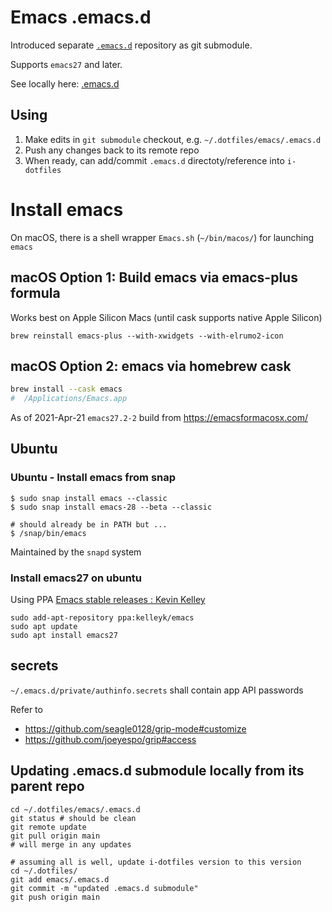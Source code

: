 Emacs .emacs.d
==============

Introduced separate [`.emacs.d`](https://github.com/idcrook/.emacs.d) repository as git submodule.

Supports `emacs27` and later.

See locally here: [.emacs.d](.emacs.d/#readme)

Using
-----

1.	Make edits in `git submodule` checkout, e.g. `~/.dotfiles/emacs/.emacs.d`
2.	Push any changes back to its remote repo
3.	When ready, can add/commit `.emacs.d` directoty/reference into `i-dotfiles`

Install emacs
=============

On macOS, there is a shell wrapper `Emacs.sh` (`~/bin/macos/`) for launching `emacs`

macOS Option 1: Build emacs via emacs-plus formula
--------------------------------------------------

Works best on Apple Silicon Macs (until cask supports native Apple Silicon)

```shell
brew reinstall emacs-plus --with-xwidgets --with-elrumo2-icon
```

macOS Option 2: emacs via homebrew cask
---------------------------------------

```bash
brew install --cask emacs
#  /Applications/Emacs.app
```

As of 2021-Apr-21 `emacs27.2-2` build from https://emacsformacosx.com/

Ubuntu
------

### Ubuntu - Install emacs from snap

```shellsession
$ sudo snap install emacs --classic
$ sudo snap install emacs-28 --beta --classic

# should already be in PATH but ...
$ /snap/bin/emacs

```

Maintained by the `snapd` system

### Install emacs27 on ubuntu

Using PPA [Emacs stable releases : Kevin Kelley](https://launchpad.net/~kelleyk/+archive/ubuntu/emacs)

```
sudo add-apt-repository ppa:kelleyk/emacs
sudo apt update
sudo apt install emacs27
```

secrets
-------

`~/.emacs.d/private/authinfo.secrets` shall contain app API passwords

Refer to

-	https://github.com/seagle0128/grip-mode#customize
-	https://github.com/joeyespo/grip#access

Updating .emacs.d submodule locally from its parent repo
--------------------------------------------------------

```
cd ~/.dotfiles/emacs/.emacs.d
git status # should be clean
git remote update
git pull origin main
# will merge in any updates

# assuming all is well, update i-dotfiles version to this version
cd ~/.dotfiles/
git add emacs/.emacs.d
git commit -m "updated .emacs.d submodule"
git push origin main
```

